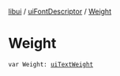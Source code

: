 [libui](../index.md) / [uiFontDescriptor](index.md) / [Weight](./-weight.md)

# Weight

`var Weight: `[`uiTextWeight`](../ui-text-weight.md)